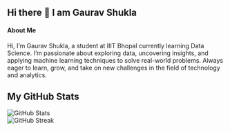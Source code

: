 ## Hi there 👋 I am Gaurav Shukla

#### About Me
Hi, I’m Gaurav Shukla, a student at IIIT Bhopal currently learning Data Science. I’m passionate about exploring data, 
uncovering insights, and applying machine learning techniques to solve real-world problems. Always eager to learn, 
grow, and take on new challenges in the field of technology and analytics.

## My GitHub Stats  

![GitHub Stats](https://github-readme-stats.vercel.app/api?username=gauravshuklaaaaa)  
![GitHub Streak](https://github-readme-streak-stats.herokuapp.com/?user=gauravshuklaaaaa)



<!--
**gauravshuklaaaaa/gauravshuklaaaaa** is a ✨ _special_ ✨ repository because its `README.md` (this file) appears on your GitHub profile.

Here are some ideas to get you started:

- 🔭 I’m currently working on ...
- 🌱 I’m currently learning ...
- 👯 I’m looking to collaborate on ...
- 🤔 I’m looking for help with ...
- 💬 Ask me about ...
- 📫 How to reach me: ...
- 😄 Pronouns: ...
- ⚡ Fun fact: ...
-->
